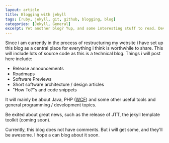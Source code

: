 ```yaml
---
layout: article
title: Blogging with jekyll
tags: [ruby, jekyll, git, github, blogging, blog]
categories: [Jekyll, General]
excerpt: Yet another blog? Yup, and some interesting stuff to read. Development announcements, interesting code snippets, oddities from programming languages and much more.
---
```

Since i am currently in the process of restructuring my website i have set up this blog as a central
place for everything i think is worthwhile to share. This will include lots of source code as
this is a technical blog. Things i will post here include:

* Release announcements
* Roadmaps
* Software Previews
* Short software architecture / design articles
* "How To?"s and code snippets

It will mainly be about Java, PHP \([WCF](http://www.woltlab.com/wcf/)\) and some other useful tools 
and general programming / development topics.

Be exited about great news, such as the release of JTT, the jekyll template toolkit (coming soon).


Currently, this blog does not have comments. But i will get some, and they'll be awesome. I hope
a can blog about it soon.